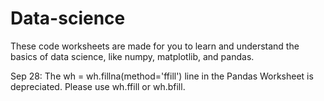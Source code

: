 # Data-science

These code worksheets are made for you to learn and understand the basics of data science, like numpy, matplotlib, and pandas.

Sep 28:
  The wh = wh.fillna(method='ffill') line in the Pandas Worksheet is depreciated. Please use wh.ffill or wh.bfill.
